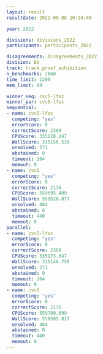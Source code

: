 ```yaml
---
layout: result
resultdate: 2022-08-08 10:24:40

year: 2022

divisions: divisions_2022
participants: participants_2022

disagreements: disagreements_2022
division: BV
track: track_proof_exhibition
n_benchmarks: 2660
time_limit: 1200
mem_limit: 60

winner_seq: cvc5-lfsc
winner_par: cvc5-lfsc
sequential:
- name: cvc5-lfsc
  competing: "yes"
  errorScore: 0
  correctScore: 2389
  CPUScore: 335128.247
  WallScore: 335156.539
  unsolved: 271
  abstained: 0
  timeout: 264
  memout: 0
- name: cvc5
  competing: "yes"
  errorScore: 0
  correctScore: 2176
  CPUScore: 559695.409
  WallScore: 559528.077
  unsolved: 484
  abstained: 0
  timeout: 449
  memout: 0
parallel:
- name: cvc5-lfsc
  competing: "yes"
  errorScore: 0
  correctScore: 2389
  CPUScore: 335173.347
  WallScore: 335146.759
  unsolved: 271
  abstained: 0
  timeout: 264
  memout: 0
- name: cvc5
  competing: "yes"
  errorScore: 0
  correctScore: 2176
  CPUScore: 559780.099
  WallScore: 559505.817
  unsolved: 484
  abstained: 0
  timeout: 449
  memout: 0
---
```


